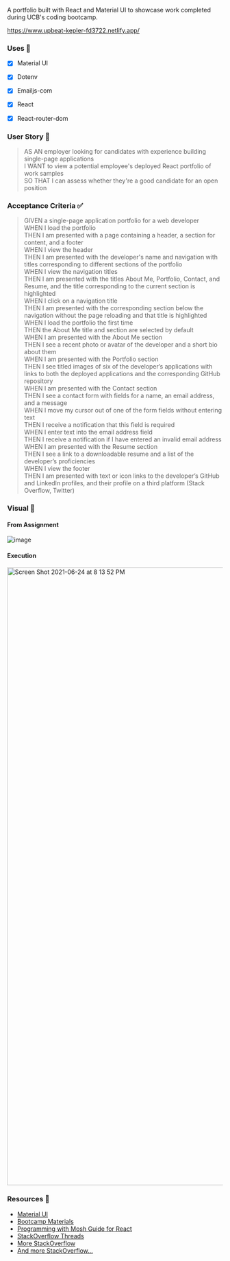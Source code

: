 
 A portfolio built with React and Material UI to showcase work completed during UCB's coding bootcamp.
 
https://www.upbeat-kepler-fd3722.netlify.app/
 

### Uses 🧰
- [x] Material UI
- [x] Dotenv
- [x] Emailjs-com
- [x] React
- [x] React-router-dom


### User Story 📖
> AS AN employer looking for candidates with experience building single-page applications      
> I WANT to view a potential employee's deployed React portfolio of work samples      
> SO THAT I can assess whether they're a good candidate for an open position      

### Acceptance Criteria ✅ 
> GIVEN a single-page application portfolio for a web developer      
> WHEN I load the portfolio      
> THEN I am presented with a page containing a header, a section for content, and a footer      
> WHEN I view the header      
> THEN I am presented with the developer's name and navigation with titles corresponding to different sections of the portfolio      
> WHEN I view the navigation titles      
> THEN I am presented with the titles About Me, Portfolio, Contact, and Resume, and the title corresponding to the current section is highlighted      
> WHEN I click on a navigation title      
> THEN I am presented with the corresponding section below the navigation without the page reloading and that title is highlighted      
> WHEN I load the portfolio the first time      
> THEN the About Me title and section are selected by default      
> WHEN I am presented with the About Me section      
> THEN I see a recent photo or avatar of the developer and a short bio about them      
> WHEN I am presented with the Portfolio section      
> THEN I see titled images of six of the developer’s applications with links to both the deployed applications and the corresponding GitHub repository      
> WHEN I am presented with the Contact section      
> THEN I see a contact form with fields for a name, an email address, and a message      
> WHEN I move my cursor out of one of the form fields without entering text      
> THEN I receive a notification that this field is required      
> WHEN I enter text into the email address field      
> THEN I receive a notification if I have entered an invalid email address      
> WHEN I am presented with the Resume section      
> THEN I see a link to a downloadable resume and a list of the developer’s proficiencies      
> WHEN I view the footer      
> THEN I am presented with text or icon links to the developer’s GitHub and LinkedIn profiles, and their profile on a third platform (Stack Overflow, Twitter)      


### Visual 👀
#### From Assignment
![image](https://user-images.githubusercontent.com/77648727/121286190-544d5000-c894-11eb-9e44-badca49667bc.png)

#### Execution
<img width="1440" alt="Screen Shot 2021-06-24 at 8 13 52 PM" src="https://user-images.githubusercontent.com/77648727/123364178-d4c4af80-d528-11eb-80de-527cbf9581ca.png">

 
### Resources 🤝
- [Material UI](https://material-ui.com/)
- [Bootcamp Materials](https://courses.bootcampspot.com/courses/518/pages/20-dot-5-4-manage-the-modals-state?module_item_id=137345)
- [Programming with Mosh Guide for React](https://programmingwithmosh.com/javascript/importing-css-files-in-react/)
- [StackOverflow Threads](https://stackoverflow.com/questions/54045869/npm-run-cannot-find-module-sass-after-repeated-reinstall-attempts) 
- [More StackOverflow](https://stackoverflow.com/questions/65910495/need-help-on-a-react-js-error-that-i-keep-on-getting)
- [And more StackOverflow...](https://stackoverflow.com/questions/58829254/how-to-override-muitypography-body1-class-in-material-ui)
